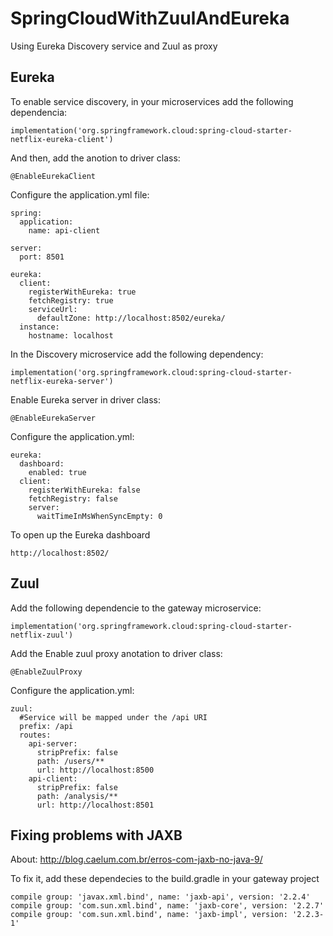 # SpringCloudWithZuulAndEureka
Using Eureka Discovery service and Zuul as proxy

## Eureka
To enable service discovery, in your microservices add the following dependencia:
```
implementation('org.springframework.cloud:spring-cloud-starter-netflix-eureka-client')
```
And then, add the anotion to driver class:
```
@EnableEurekaClient

```
Configure the application.yml file:
```
spring:
  application:
    name: api-client

server:
  port: 8501

eureka:
  client:
    registerWithEureka: true
    fetchRegistry: true
    serviceUrl:
      defaultZone: http://localhost:8502/eureka/
  instance:
    hostname: localhost
```

In the Discovery microservice add the following dependency:
```
implementation('org.springframework.cloud:spring-cloud-starter-netflix-eureka-server')
```
Enable Eureka server in driver class:
```
@EnableEurekaServer
```
Configure the application.yml:
```
eureka:
  dashboard:
    enabled: true
  client:
    registerWithEureka: false
    fetchRegistry: false
    server:
      waitTimeInMsWhenSyncEmpty: 0
```


To open up the Eureka dashboard
```
http://localhost:8502/
```
## Zuul
Add the following dependencie to the gateway microservice:
```
implementation('org.springframework.cloud:spring-cloud-starter-netflix-zuul')
```
Add the Enable zuul proxy anotation to driver class:
```
@EnableZuulProxy
```
Configure the application.yml:
```
zuul:
  #Service will be mapped under the /api URI
  prefix: /api
  routes:
    api-server:
      stripPrefix: false
      path: /users/**
      url: http://localhost:8500
    api-client:
      stripPrefix: false
      path: /analysis/**
      url: http://localhost:8501

```

## Fixing problems with JAXB
About: http://blog.caelum.com.br/erros-com-jaxb-no-java-9/

To fix it, add these dependecies to the build.gradle in your gateway project
```
compile group: 'javax.xml.bind', name: 'jaxb-api', version: '2.2.4'
compile group: 'com.sun.xml.bind', name: 'jaxb-core', version: '2.2.7'
compile group: 'com.sun.xml.bind', name: 'jaxb-impl', version: '2.2.3-1'
```
